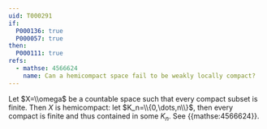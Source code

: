 ```yaml
---
uid: T000291
if:
  P000136: true
  P000057: true
then:
  P000111: true
refs:
  - mathse: 4566624
    name: Can a hemicompact space fail to be weakly locally compact?
---
```


Let $X=\\omega$ be a countable space such that every compact subset is finite. Then $X$ is hemicompact: let $K_n=\\{0,\dots,n\\}$, then every compact is finite and thus contained in some $K_n$. See {{mathse:4566624}}.
